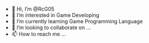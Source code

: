 - 👋 Hi, I’m @RcG05
- 👀 I’m interested in Game Developing
- 🌱 I’m currently learning Game Programming Language
- 💞️ I’m looking to collaborate on ...
- 📫 How to reach me ...

<!---
RcG05/RcG05 is a ✨ special ✨ repository because its `README.md` (this file) appears on your GitHub profile.
You can click the Preview link to take a look at your changes.
--->
